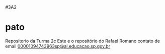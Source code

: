 #3A2
# pato
Repositorio da Turma 2c
Este e o repositório do Rafael Romano
contato de email 00001094743963sp@al.educacao.sp.gov.br

